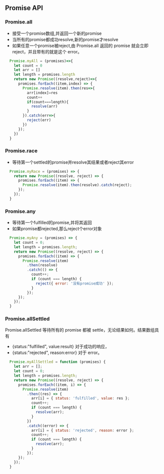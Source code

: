 ## Promise API
### Promise.all
- 接受一个promise数组,并返回一个新的promise
- 当所有的promise都成功resolve,新的promise才resolve
- 如果任意一个promise被reject,由 Promise.all 返回的 promise 就会立即 reject，并且带有的就是这个 error。

```javascript
  Promise.myAll = (promises)=>{
    let count = 0 
    let arr = []
    let length = promises.length
    return new Promise((resolve,reject)=>{
      promises.forEach((item,index) => {
        Promise.resolve(item).then(res=>{
          arr[index]=res
          count++
          if(count===length){
            resolve(arr)
          }
        }).catch(err=>{
          reject(err)
        })
      });
    })
  }
```
### Promise.race
- 等待第一个settled的promise并resolve其结果或者reject其error
```javascript
  Promise.myRace = (promises) => {
    return new Promise((resolve, reject) => {
      promises.forEach((item) => {
        Promise.resolve(item).then(resolve).catch(reject);
      });
    });
  }
```
### Promise.any
- 等待第一个fulfilled的promise,并将其返回
- 如果promise都rejected,那么reject个error对象
```javascript
  Promise.myAny = (promises) => {
    let count = 0;
    let length = promises.length;
    return new Promise((resolve, reject) => {
      promises.forEach((item) => {
        Promise.resolve(item)
          .then(resolve)
          .catch(() => {
            count++;
            if (count === length) {
              reject({ error: '没有promise成功' });
            }
          });
      });
    });
  }
```
### Promise.allSettled
Promise.allSettled 等待所有的 promise 都被 settle，无论结果如何。结果数组具有
- {status:"fulfilled", value:result} 对于成功的响应，
- {status:"rejected", reason:error} 对于 error。
```javascript
  Promise.myAllSettled = function (promises) {
    let arr = [];
    let count = 0;
    let length = promises.length;
    return new Promise((resolve, reject) => {
      promises.forEach((item, i) => {
        Promise.resolve(item)
          .then((res) => {
            arr[i] = { status: 'fulfilled', value: res };
            count++;
            if (count === length) {
              resolve(arr);
            }
          })
          .catch((error) => {
            arr[i] = { status: 'rejected', reason: error };
            count++;
            if (count === length) {
              resolve(arr);
            }
          });
      });
    });
  }
```
